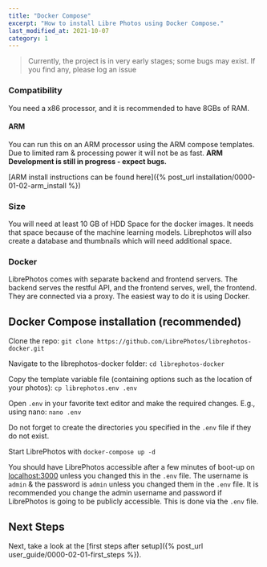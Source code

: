 ```yaml
---
title: "Docker Compose"
excerpt: "How to install Libre Photos using Docker Compose."
last_modified_at: 2021-10-07
category: 1
---
```

> Currently, the project is in very early stages; some bugs may exist. If you find any, please log an issue

### Compatibility

You need a x86 processor, and it is recommended to have 8GBs of RAM.

#### ARM

You can run this on an ARM processor using the ARM compose templates. Due to limited ram & processing power it will not
be as fast. __ARM Development is still in progress - expect bugs.__

[ARM install instructions can be found here]({% post_url installation/0000-01-02-arm_install %})

### Size

You will need at least 10 GB of HDD Space for the docker images. It needs that space because of the machine learning
models. Librephotos will also create a database and thumbnails which will need additional space.

### Docker

LibrePhotos comes with separate backend and frontend
servers. The backend serves the restful API, and the frontend serves, well,
the frontend. They are connected via a proxy.
The easiest way to do it is using Docker.

## Docker Compose installation (recommended)

Clone the repo: `git clone https://github.com/LibrePhotos/librephotos-docker.git`

Navigate to the librephotos-docker folder: `cd librephotos-docker`

Copy the template variable file (containing options such as the location of your photos): `cp librephotos.env .env`

Open `.env` in your favorite text editor and make the required changes. E.g., using nano: `nano .env`

Do not forget to create the directories you specified in the `.env` file if they do not exist.

Start LibrePhotos with `docker-compose up -d`

You should have LibrePhotos accessible after a few minutes of boot-up on [localhost:3000](http://localhost:3000) 
unless you changed this in the `.env` file.  The username is `admin` & the password is `admin` unless you changed them in the `.env` file.
It is recommended you change the admin username and password if LibrePhotos is going to be publicly accessible. This is done via the `.env` file.

## Next Steps

Next, take a look at the [first steps after setup]({% post_url user_guide/0000-02-01-first_steps %}).
